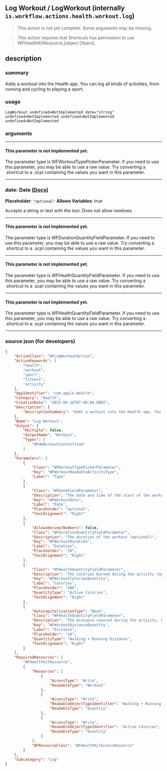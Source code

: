 
## Log Workout / LogWorkout (internally `is.workflow.actions.health.workout.log`)

> This action is not yet complete. Some arguments may be missing.

> This action requires that Shortcuts has permission to use WFHealthKitResource,[object Object].


## description

### summary

Adds a workout into the Health app. You can log all kinds of activities, from running and cycling to playing a sport.


### usage
```
LogWorkout undefined=NotImplemented date="string" undefined=NotImplemented undefined=NotImplemented undefined=NotImplemented
```

### arguments

---

#### This parameter is not implemented yet.

The parameter type is WFWorkoutTypePickerParameter. If you need to use this parameter, you may
be able to use a raw value. Try converting a .shortcut to a .scpl containing
the values you want in this parameter.

---

### date: Date [(Docs)](https://pfgithub.github.io/shortcutslang/gettingstarted#text-field)
**Placeholder**: `"optional"`
**Allows Variables**: true



Accepts a string 
or text
with the text. Does not allow newlines.

---

#### This parameter is not implemented yet.

The parameter type is WFDurationQuantityFieldParameter. If you need to use this parameter, you may
be able to use a raw value. Try converting a .shortcut to a .scpl containing
the values you want in this parameter.

---

#### This parameter is not implemented yet.

The parameter type is WFHealthQuantityFieldParameter. If you need to use this parameter, you may
be able to use a raw value. Try converting a .shortcut to a .scpl containing
the values you want in this parameter.

---

#### This parameter is not implemented yet.

The parameter type is WFHealthQuantityFieldParameter. If you need to use this parameter, you may
be able to use a raw value. Try converting a .shortcut to a .scpl containing
the values you want in this parameter.

---

### source json (for developers)

```json
{
	"ActionClass": "WFLogWorkoutAction",
	"ActionKeywords": [
		"health",
		"workout",
		"sport",
		"fitness",
		"activity"
	],
	"AppIdentifier": "com.apple.Health",
	"Category": "Health",
	"CreationDate": "2015-06-16T07:00:00.000Z",
	"Description": {
		"DescriptionSummary": "Adds a workout into the Health app. You can log all kinds of activities, from running and cycling to playing a sport."
	},
	"Name": "Log Workout",
	"Output": {
		"Multiple": false,
		"OutputName": "Workout",
		"Types": [
			"WFHKWorkoutContentItem"
		]
	},
	"Parameters": [
		{
			"Class": "WFWorkoutTypePickerParameter",
			"Key": "WFWorkoutReadableActivityType",
			"Label": "Type"
		},
		{
			"Class": "WFDateFieldParameter",
			"Description": "The date and time of the start of the workout",
			"Key": "WFWorkoutDate",
			"Label": "Date",
			"Placeholder": "optional",
			"TextAlignment": "Right"
		},
		{
			"AllowsDecimalNumbers": false,
			"Class": "WFDurationQuantityFieldParameter",
			"Description": "The duration of the workout (optional)",
			"Key": "WFWorkoutDuration",
			"Label": "Duration",
			"Placeholder": "30",
			"TextAlignment": "Right"
		},
		{
			"Class": "WFHealthQuantityFieldParameter",
			"Description": "The calories burned during the activity (optional)",
			"Key": "WFWorkoutCaloriesQuantity",
			"Label": "Calories",
			"Placeholder": "400",
			"QuantityType": "Active Calories",
			"TextAlignment": "Right"
		},
		{
			"AutocapitalizationType": "None",
			"Class": "WFHealthQuantityFieldParameter",
			"Description": "The distance covered during the activity. Only provide this if it makes sense for the activity. (optional)",
			"Key": "WFWorkoutDistanceQuantity",
			"Label": "Distance",
			"Placeholder": "10",
			"QuantityType": "Walking + Running Distance",
			"TextAlignment": "Right"
		}
	],
	"RequiredResources": [
		"WFHealthKitResource",
		{
			"Resources": [
				{
					"AccessType": "Write",
					"ReadableType": "Workout"
				},
				{
					"AccessType": "Write",
					"ReadableObjectTypeIdentifier": "Walking + Running Distance",
					"ReadableType": "Quantity"
				},
				{
					"AccessType": "Write",
					"ReadableObjectTypeIdentifier": "Active Calories",
					"ReadableType": "Quantity"
				}
			],
			"WFResourceClass": "WFHealthKitAccessResource"
		}
	],
	"Subcategory": "Log"
}
```
